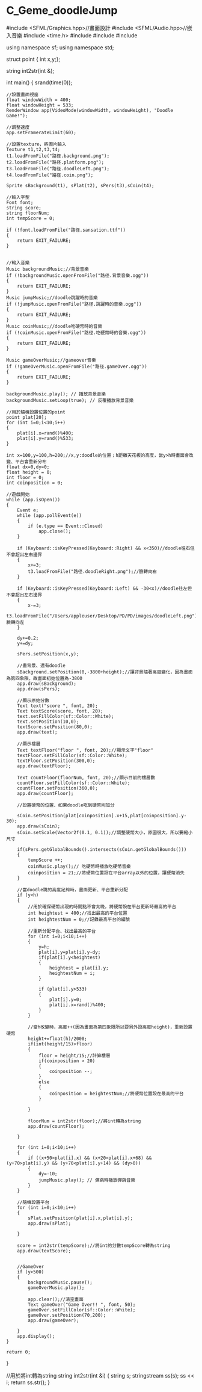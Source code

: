 # C_Geme_doodleJump

#include <SFML/Graphics.hpp>//畫面設計
#include <SFML/Audio.hpp>//嵌入音樂
#include <time.h>
#include <iostream>
#include <string>
#include <sstream>

using namespace sf;
using namespace std;

struct point
{ int x,y;};

string int2str(int &);

int main()
{
    srand(time(0));
    
    //設置畫面視窗
    float windowWidth = 400;
    float windowHeight = 533;
    RenderWindow app(VideoMode(windowWidth, windowHeight), "Doodle Game!");
    
    //調整速度
    app.setFramerateLimit(60);
    
    //設置texture，將圖片輸入
    Texture t1,t2,t3,t4;
    t1.loadFromFile("路径.background.png");
    t2.loadFromFile("路径.platform.png");
    t3.loadFromFile("路径.doodleLeft.png");
    t4.loadFromFile("路径.coin.png");
    
    Sprite sBackground(t1), sPlat(t2), sPers(t3),sCoin(t4);

    //輸入字型
    Font font;
    string score;
    string floorNum;
    int tempScore = 0;

    if (!font.loadFromFile("路径.sansation.ttf"))
    {
        return EXIT_FAILURE;
    }

    
    //輸入音樂
    Music backgroundMusic;//背景音樂
    if (!backgroundMusic.openFromFile("路径.背景音樂.ogg"))
    {
        return EXIT_FAILURE;
    }
    Music jumpMusic;//doodle跳躍時的音樂
    if (!jumpMusic.openFromFile("路径.跳躍時的音樂.ogg"))
    {
        return EXIT_FAILURE;
    }
    Music coinMusic;//doodle吃硬幣時的音樂
    if (!coinMusic.openFromFile("路径.吃硬幣時的音樂.ogg"))
    {
        return EXIT_FAILURE;
    }
    
    Music gameOverMusic;//gameover音樂
    if (!gameOverMusic.openFromFile("路径.gameOver.ogg"))
    {
        return EXIT_FAILURE;
    }
    
    backgroundMusic.play(); // 播放背景音樂
    backgroundMusic.setLoop(true); // 反覆播放背景音樂
    
    //用於隨機設置位置的point
    point plat[20];
    for (int i=0;i<10;i++)
    {
        plat[i].x=rand()%400;
        plat[i].y=rand()%533;
    }
    
    int x=100,y=100,h=200;//x,y:doodle的位置；h距離天花板的高度，當y>h時畫面會改變、平台會重新分布
    float dx=0,dy=0;
    float height = 0;
    int floor = 0;
    int coinposition = 0;
    
    //遊戲開始
    while (app.isOpen())
    {
        Event e;
        while (app.pollEvent(e))
        {
            if (e.type == Event::Closed)
                app.close();
        }
        
        if (Keyboard::isKeyPressed(Keyboard::Right) && x<350)//doodle往右但不會超出左右邊界
        {
            x+=3;
            t3.loadFromFile("路径.doodleRight.png");//臉轉向右
        }
        
        if (Keyboard::isKeyPressed(Keyboard::Left) && -30<x)//doodle往左但不會超出左右邊界
        {
            x-=3;
            t3.loadFromFile("/Users/appleuser/Desktop/PD/PD/images/doodleLeft.png");//臉轉向左
        }
        
        dy+=0.2;
        y+=dy;
        
        sPers.setPosition(x,y);
        
        //畫背景、還有doodle
        sBackground.setPosition(0,-3800+height);//讓背景隨著高度變化，因為畫面為第四象限，故畫面初始位置為-3800
        app.draw(sBackground);
        app.draw(sPers);
        
        //顯示原始分數
        Text text("score ", font, 20);
        Text textScore(score, font, 20);
        text.setFillColor(sf::Color::White);
        text.setPosition(10,0);
        textScore.setPosition(80,0);
        app.draw(text);
        
        //顯示樓層
        Text textFloor("floor ", font, 20);//顯示文字"floor"
        textFloor.setFillColor(sf::Color::White);
        textFloor.setPosition(300,0);
        app.draw(textFloor);

        Text countFloor(floorNum, font, 20);//顯示目前的樓層數
        countFloor.setFillColor(sf::Color::White);
        countFloor.setPosition(360,0);
        app.draw(countFloor);
        
        //設置硬幣的位置、如果doodle吃到硬幣則加分
        
        sCoin.setPosition(plat[coinposition].x+15,plat[coinposition].y-30);
        app.draw(sCoin);
        sCoin.setScale(Vector2f(0.1, 0.1));//調整硬幣大小，原圖很大，所以要縮小尺寸
        
        if(sPers.getGlobalBounds().intersects(sCoin.getGlobalBounds()))
        {
            tempScore ++;
            coinMusic.play();// 吃硬幣時播放吃硬幣音樂
            coinposition = 21;//將硬幣位置設在平台array以外的位置，讓硬幣消失
        }
        
        //當doodle跳的高度足夠時，畫面更新、平台重新分配
        if (y<h)
        {
            //用於確保硬幣出現的時間點不會太晚，將硬幣設在平台更新時最高的平台
            int heightest = 400;//找出最高的平台位置
            int heightestNum = 0;//記錄最高平台的編號
            
            //重新分配平台、找出最高的平台
            for (int i=0;i<10;i++)
            {
                y=h;
                plat[i].y=plat[i].y-dy;
                if(plat[i].y<heightest)
                {
                    heightest = plat[i].y;
                    heightestNum = i;
                }
                
                if (plat[i].y>533)
                {
                    plat[i].y=0;
                    plat[i].x=rand()%400;
                }
            }
            
            //當h改變時，高度++(因為畫面為第四象限所以要另外設高度height)，重新設置硬幣
            height+=float(h)/2000;
            if(int(height/15)>floor)
            {
                floor = height/15;//計算樓層
                if(coinposition > 20)
                {
                    coinposition --;
                }
                else
                {
                    coinposition = heightestNum;//將硬幣位置設在最高的平台
                }

            }
            
            floorNum = int2str(floor);//將int轉為string
            app.draw(countFloor);
    
        }
        
        for (int i=0;i<10;i++)
        {
            if ((x+50>plat[i].x) && (x+20<plat[i].x+68) && (y+70>plat[i].y) && (y+70<plat[i].y+14) && (dy>0))
            {
                dy=-10;
                jumpMusic.play(); // 彈跳時播放彈跳音樂
            }
        }
        
        //隨機設置平台
        for (int i=0;i<10;i++)
        {
            sPlat.setPosition(plat[i].x,plat[i].y);
            app.draw(sPlat);
            
        }
        
        score = int2str(tempScore);//將int的分數tempScore轉為string
        app.draw(textScore);

        
        //GameOver
        if (y>500)
        {
            backgroundMusic.pause();
            gameOverMusic.play();

            app.clear();//清空畫面
            Text gameOver("Game Over!! ", font, 50);
            gameOver.setFillColor(sf::Color::White);
            gameOver.setPosition(70,200);
            app.draw(gameOver);
            
        }
        app.display();
    }
    
    return 0;
}

//用於將int轉為string
string int2str(int &i)
{
    string s;
    stringstream ss(s);
    ss << i;
    return ss.str();
}
